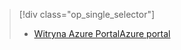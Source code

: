 > [!div class="op_single_selector"]
> * [<span data-ttu-id="9b619-101">Witryna Azure Portal</span><span class="sxs-lookup"><span data-stu-id="9b619-101">Azure portal</span></span>](../articles/storage/common/storage-e2e-troubleshooting.md)
> 
> 

